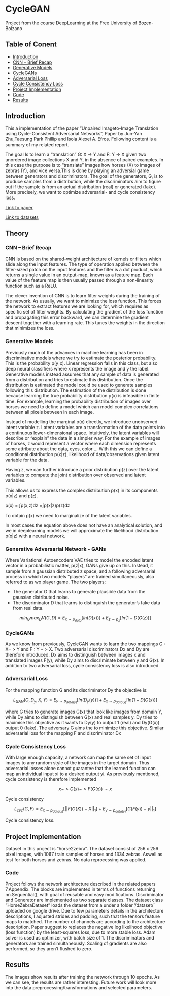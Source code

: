 # CycleGAN
Project from the course DeepLearning at the Free University of Bozen-Bolzano

## Table of Conent 
- [Introduction](#introduction)
- [CNN – Brief Recap](#cnn–brief-recap)
- [Generative Models](#generative-models)
- [CycleGANs](#cyclegans)
- [Adversarial Loss](#adversarial-loss)
- [Cycle Consistency Loss](#cycle-consistency-loss)
- [Project Implementation](#project-implementation)
- [Code](#code)
- [Results](#results)

## Introduction 
This a implementation of the paper ”Unpaired Imageto-Image Translation using Cycle-Consistent Adversarial Networks”, Paper by Jun-Yan Zhu,Taesung Park Phillip and Isola Alexei A. Efros. Following content is a summary of my related report. 

The goal Is to learn a “translation” G: X -> Y and F: Y -> X given two unordered image collections X and Y, in the absence of paired examples. In this case the purpose is to “translate” images how horses (X) to images of zebras (Y), and vice versa.This is done by playing an adversial game between generators and discriminators.  The goal of the generators, G, is to produce samples from a distribution, while the discriminators aim to figure out if the sample is from an actual distribution (real) or generated (fake). More precisely, we want to optimize adversarial- and cycle consistency loss. 

<a href="https://arxiv.org/pdf/1703.10593v7.pdf">Link to paper</a>

<a href="https://www.kaggle.com/datasets/suyashdamle/cyclegan">Link to datasets</a>

## Theory 

### CNN – Brief Recap 
CNN is based on the shared-weight architecture of kernels or filters which slide along the input features. The type of operation applied between the filter-sized patch on the input features and the filter is a dot product, which returns a single value in an output-map, known as a feature map. Each value of the feature map is then usually passed through a non-linearity function such as a ReLU. 

The clever invention of CNN is to learn filter weights during the training of the network. As usually, we want to minimize the loss function. This forces the network to extract features we are looking for, which requires as specific set of filter weights. By calculating the gradient of the loss function and propagating this error backward, we can determine the gradient descent together with a learning rate. This tunes the weights in the direction that minimizes the loss.

### Generative Models 
Previously much of the advances in machine learning has been in discriminative models where we try to estimate the posterior probability. This is the probability p(y|x). Linear regression falls in this class, but also deep neural classifiers where x represents the image and y the label.
Generative models instead assumes that any sample of data is generated from a distribution and tries to estimate this distribution. Once the distribution is estimated the model could be used to generate samples following this distribution.  The estimation of the distribution is done because learning the true probability distribution p(x) is infeasible in finite time. For example, learning the probability distribution of images over horses we need to define a model which can model complex correlations between all pixels between in each image.

Instead of modelling the marginal p(x) directly, we introduce unobserved latent variable z. Latent variables are a transformation of the data points into a continuous lower-dimensional space. Intuitively, the latent variables will describe or “explain” the data in a simpler way. For the example of images of horses, z would represent a vector where each dimension represents some attribute about the data,  eyes, color … With this we can define a conditional distribution p(x|z), likelihood of data/observations given latent variable for the data. 

Having z, we can further introduce a prior distribution p(z) over the latent variables to compute the joint distribution over observed and latent variables.

This allows us to express the complex distribution p(x) in its components p(x|z) and p(z). 

p(x) = ∫p(x,z)dz =∫p(x|z)p(z)dz

To obtain p(x) we need to marginalize of the latent variables. 

In most cases the equation above does not have an analytical solution, and we in deeplearning models we will approximate the likelihood distribution  p(x|z) with a neural network.

### Generative Adversarial Network - GANs
Where Variational Autoencoders VAE tries to model the encoded latent vector in a probabilistic matter, p(z|x), GANs give up on this. Instead, it sample from a gaussian distributed z space, and a following adversarial process in which two models “players” are trained simultaneously, also referred to as wo player game. The two players; 

-	The generator G that learns to generate plausible data from the gaussian distributed noise.
-	The discriminator D that learns to distinguish the generator’s fake data from real data. 

$$min_Gmax_D V(G,D) = E_{x \sim p_{data}} [ln(D(x))] + E_{z \sim p_{z}}[ln(1-D(G(z))]$$

### CycleGANs 

As we know from previously, CycleGAN wants to learn the two mappings G : X− > Y and F : Y − > X. Two adversarial discriminators Dx and Dy are therefore introduced. Dx aims to distinguish between images x and translated images F(y), while Dy aims to discriminate between y and G(x). In addition to two adversarial loss, cycle consistency loss is also introduced.

### Adversarial Loss

For the mapping function G and its discriminator Dy the objective is:

$$L_{GAN}(G,D_y, X,Y) = E_{y\sim p_{data(y)}} [ln(D_y(y))] + E_{x \sim p_{data(x)}}[ln(1-D(G(x))]$$

where G tries to generate images G(x) that look like images from domain Y, while Dy aims to distinguish between G(x) and real samples y. Dy tries to maximise this objective as it wants to Dy(y) to output 1 (real) and Dy(G(x)) output 0 (fake). The adversary G aims the to minimize this objective. Similar adversarial loss for the mapping F and discriminator Dx

### Cycle Consistency Loss

With large enough capacity, a network can map the same set of input images to any random style of the images in the target domain. Thus adversarial losses alone cannot guarantee that the learned function can map an individual input xi to a desired output yi. As previously mentioned, cycle consistency is therefore implemented

$$ x -> G(x) -> F(G(x)) \sim x$$

Cycle consistency 

$$L_{cyc}(G,F) = E_{x\sim p_{data(x)}} [|| F(G(X)) - X||_1] + E_{y \sim p_{data(y)}}[G(F(y)) - y||_1]$$

Cycle consistency loss.

## Project Implementation 

Dataset in this project is ”horse2zebra”. The dataset consist of 256 x 256 pixel images, with 1067 train samples of horses and 1334 zebras. Aswell as test for both horses and zebras. No data reprocessing was applied.

### Code 

Project follows the network architecture described in the related papers 7.Appendix. The blocks are implemented in terms of functions returning nn.Sequential(), with goal of reusable and easy modifications. Discriminator and Generator are implemented as two separate classes. The dataset class ”HorseZebraDataset” loads the dataset from a under a folder ’/dataset/’ uploaded on google drive. Due to few parameters details in the architecture descriptions, I adjusted strides and padding, such that the tensors feature maps to matched. The number of channels are according to the architecture description. Paper suggest to replaces the negative log likelihood objective (loss function) by the least-squares loss, due to more stable loss. Adam solver is used as optimizer, with batch size of 1. The discriminators and generators are trained simultaneously. Scaling of gradients are also performed, so they aren’t flushed to zero.

## Results 

The images show results after training the network through 10 epochs. As
we can see, the results are rather interesting. Future work will look more into the data preprocessing/transformations and selected parameters. 

